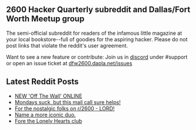 ## 2600 Hacker Quarterly subreddit and Dallas/Fort Worth Meetup group
The semi-official subreddit for readers of the infamous little magazine at your local bookstore--full of goodies for the aspiring hacker. Please do not post links that violate the reddit's user agreement.

Want to see a new feature or contribute: 
Join us in [discord](https://dfw2600.dapla.net/chat) under #support or open an issue ticket at [dfw2600.dapla.net/issues](https://dfw2600.dapla.net/issues)

## Latest Reddit Posts
<!-- BLOG-POST-LIST:START -->
- [NEW 'Off The Wall' ONLINE](https://2600.com/wall/14-02-2023)
- [Mondays suck, but this mail call sure helps!](https://www.reddit.com/r/2600/comments/111nmwz/mondays_suck_but_this_mail_call_sure_helps/)
- [For the nostalgic folks on r/2600 - LORD!](https://www.reddit.com/r/2600/comments/111dxiz/for_the_nostalgic_folks_on_r2600_lord/)
- [Name a more iconic duo.](https://www.reddit.com/r/2600/comments/110td05/name_a_more_iconic_duo/)
- [Fore the Lonely Hearts club](https://www.reddit.com/r/2600/comments/10zfc7s/fore_the_lonely_hearts_club/)
<!-- BLOG-POST-LIST:END -->
